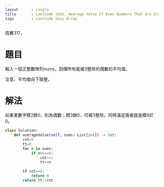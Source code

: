 ```yaml
--- 
layout      : single
title       : LeetCode 2455. Average Value of Even Numbers That Are Divisible by Three
tags        : LeetCode Easy Array
---
```

周賽317。

# 題目
輸入一個正整數陣列nums，回傳所有能被3整除的偶數的平均值。  

注意，平均值向下取整。  

# 解法
如果某數字模2餘0，則為偶數；模3餘0，可被3整除。同時滿足兩者就是模6於0。  

```python
class Solution:
    def averageValue(self, nums: List[int]) -> int:
        cnt=0
        tt=0
        for n in nums:
            if n%6==0:
                cnt+=1
                tt+=n
                
        if cnt==0:
            return 0
        return tt//cnt
```
